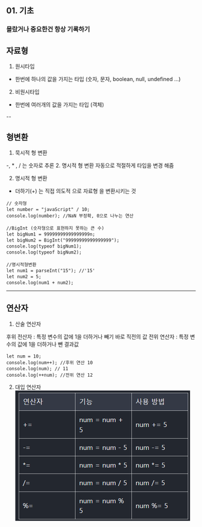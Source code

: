 ## 01. 기초

### 몰랐거나 중요한건 항상 기록하기

## 자료형

1. 원시타입

- 한번에 하나의 값을 가지는 타입
  (숫자, 문자, boolean, null, undefined ...)

2. 비원시타입

- 한번에 여러개의 값을 가지는 타입 (객체)

--

## 형변환

1. 묵시적 형 변환

-, \* , / 는 숫자로 추론 2. 명시적 형 변환
자동으로 적절하게 타입을 변경 해줌

2. 명시적 형 변환

- 더하기(+) 는 직접 의도적 으로 자료형 을 변환시키는 것

```
// 숫자형
let number = "javaScript" / 10;
console.log(number); //NaN 부정확, 0으로 나누는 연산

//BigInt (숫자형으로 표현하지 못하는 큰 수)
let bigNum1 = 99999999999999999n;
let bigNum2 = BigInt("99999999999999999");
console.log(typeof bigNum1);
console.log(typeof bigNum2);

//명시적형변환
let num1 = parseInt("15"); //'15'
let num2 = 5;
console.log(num1 + num2);

```

---

## 연산자

1. 산술 연산자

후위 전산자 : 특정 변수의 값에 1을 더하거나 빼기 바로 직전의 값
전위 연산자 : 특정 변수의 값에 1을 더하거나 뺀 결과값

```
let num = 10;
console.log(num++); //후위 연산 10
console.log(num); // 11
console.log(++num); //전위 연산 12
```

2. 대입 연산자
   ![alt text](image.png)
